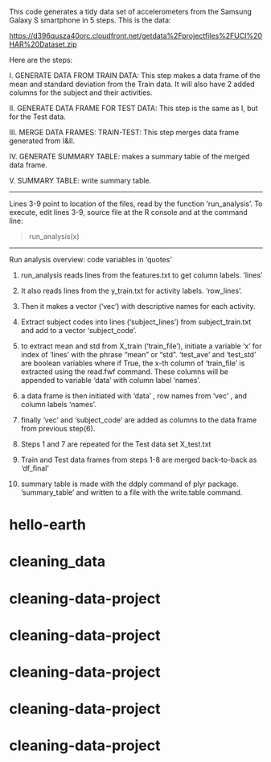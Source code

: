This code generates a tidy data set of accelerometers from the Samsung Galaxy S smartphone in 5 steps. This is the data:

https://d396qusza40orc.cloudfront.net/getdata%2Fprojectfiles%2FUCI%20HAR%20Dataset.zip

Here are the steps:

I. GENERATE DATA FROM TRAIN DATA: This step makes a data frame of the mean and standard deviation from the Train data. It will also have 2 added columns for the subject and their activities.

II. GENERATE DATA FRAME FOR TEST DATA: This step is the same as I, but for the Test data.

III. MERGE DATA FRAMES: TRAIN-TEST: This step merges data frame generated from I&II.

IV. GENERATE SUMMARY TABLE: makes a summary table of the merged data frame.

V. SUMMARY TABLE: write summary table.

____________________________________________


Lines 3-9 point to location of the files, read by the function ‘run_analysis’.
To execute, edit lines 3-9, source file at the R console and at the command line:

> run_analysis(x)

____________________________________________

Run analysis overview: 	code variables in ‘quotes’

1. run_analysis reads lines from the features.txt to get column labels. ‘lines’

2. It also reads lines from the y_train.txt for activity labels. ‘row_lines’. 

3. Then it makes a vector (‘vec’) with descriptive names for each activity.

4. Extract subject codes into lines (‘subject_lines’) from subject_train.txt and add to a vector ‘subject_code’. 

5. to extract mean and std from X_train (‘train_file’), initiate a variable ‘x’ for index of ‘lines’ with the phrase “mean” or “std”. ‘test_ave’ and ‘test_std’ are boolean variables where if True, the x-th column of ‘train_file’ is extracted using the read.fwf command. These columns will be appended to variable ‘data’ with column label ‘names’.

6. a data frame is then initiated with ‘data’ ,  row names from ‘vec’ , and column labels ‘names’. 

7. finally ‘vec’ and ‘subject_code’ are added as columns to the data frame from previous step(6). 

8. Steps 1 and 7 are repeated for the Test data set X_test.txt

9. Train and Test data frames from steps 1-8 are merged back-to-back as ‘df_final’

10. summary table is made with the ddply command of plyr package. ’summary_table’ and written to a file with the write.table command. 





# hello-earth
# cleaning_data
# cleaning-data-project
# cleaning-data-project
# cleaning-data-project
# cleaning-data-project
# cleaning-data-project
